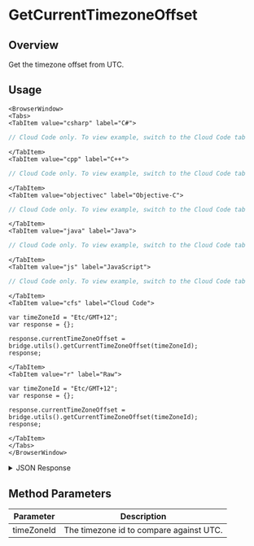 # GetCurrentTimezoneOffset
## Overview
Get the timezone offset from UTC.

## Usage

```mdx-code-block
<BrowserWindow>
<Tabs>
<TabItem value="csharp" label="C#">
```

```csharp
// Cloud Code only. To view example, switch to the Cloud Code tab
```

```mdx-code-block
</TabItem>
<TabItem value="cpp" label="C++">
```

```cpp
// Cloud Code only. To view example, switch to the Cloud Code tab
```

```mdx-code-block
</TabItem>
<TabItem value="objectivec" label="Objective-C">
```

```objectivec
// Cloud Code only. To view example, switch to the Cloud Code tab
```

```mdx-code-block
</TabItem>
<TabItem value="java" label="Java">
```

```java
// Cloud Code only. To view example, switch to the Cloud Code tab
```

```mdx-code-block
</TabItem>
<TabItem value="js" label="JavaScript">
```

```javascript
// Cloud Code only. To view example, switch to the Cloud Code tab
```

```mdx-code-block
</TabItem>
<TabItem value="cfs" label="Cloud Code">
```

```cfscript
var timeZoneId = "Etc/GMT+12";
var response = {};

response.currentTimeZoneOffset = bridge.utils().getCurrentTimeZoneOffset(timeZoneId);
response;
```

```mdx-code-block
</TabItem>
<TabItem value="r" label="Raw">
```

```cfscript
var timeZoneId = "Etc/GMT+12";
var response = {};

response.currentTimeZoneOffset = bridge.utils().getCurrentTimeZoneOffset(timeZoneId);
response;
```

```mdx-code-block
</TabItem>
</Tabs>
</BrowserWindow>
```

<details>
<summary>JSON Response</summary>

```json
{
 "data": {
  "response": {
   "time": -12
  },
  "success": true
 },
 "status": 200
}
```
</details>

## Method Parameters
Parameter | Description
--------- | -----------
timeZoneId | The timezone id to compare against UTC.


